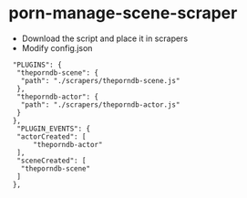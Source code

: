 # porn-manage-scene-scraper

* Download the script and place it in scrapers
* Modify config.json
```
 "PLUGINS": {
  "theporndb-scene": {
   "path": "./scrapers/theporndb-scene.js"
  },
  "theporndb-actor": {
   "path": "./scrapers/theporndb-actor.js"
  }
 },
  "PLUGIN_EVENTS": {
  "actorCreated": [
      "theporndb-actor"
  ],
  "sceneCreated": [
   "theporndb-scene"
  ]
 },
 ```
